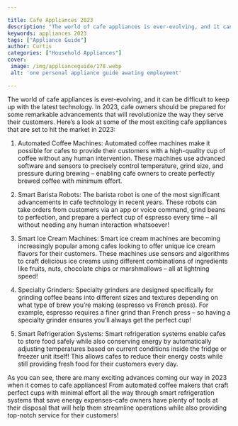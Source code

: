 ```yaml
---

title: Cafe Appliances 2023
description: "The world of cafe appliances is ever-evolving, and it can be difficult to keep up with the latest technology. In 2023, cafe owners...learn more"
keywords: appliances 2023
tags: ["Appliance Guide"]
author: Curtis
categories: ["Household Appliances"]
cover: 
 image: /img/applianceguide/178.webp
 alt: 'one personal appliance guide awating employment'

---
```


The world of cafe appliances is ever-evolving, and it can be difficult to keep up with the latest technology. In 2023, cafe owners should be prepared for some remarkable advancements that will revolutionize the way they serve their customers. Here’s a look at some of the most exciting cafe appliances that are set to hit the market in 2023:

1. Automated Coffee Machines: Automated coffee machines make it possible for cafes to provide their customers with a high-quality cup of coffee without any human intervention. These machines use advanced software and sensors to precisely control temperature, grind size, and pressure during brewing – enabling cafe owners to create perfectly brewed coffee with minimum effort. 

2. Smart Barista Robots: The barista robot is one of the most significant advancements in cafe technology in recent years. These robots can take orders from customers via an app or voice command, grind beans to perfection, and prepare a perfect cup of espresso every time – all without needing any human interaction whatsoever! 

3. Smart Ice Cream Machines: Smart ice cream machines are becoming increasingly popular among cafes looking to offer unique ice cream flavors for their customers. These machines use sensors and algorithms to craft delicious ice creams using different combinations of ingredients like fruits, nuts, chocolate chips or marshmallows – all at lightning speed! 

4. Specialty Grinders: Specialty grinders are designed specifically for grinding coffee beans into different sizes and textures depending on what type of brew you’re making (espresso vs French press). For example, espresso requires a finer grind than French press – so having a specialty grinder ensures you’ll always get the perfect cup! 

5. Smart Refrigeration Systems: Smart refrigeration systems enable cafes to store food safely while also conserving energy by automatically adjusting temperatures based on current conditions inside the fridge or freezer unit itself! This allows cafes to reduce their energy costs while still providing fresh food for their customers every day. 

 As you can see, there are many exciting advances coming our way in 2023 when it comes to cafe appliances! From automated coffee makers that craft perfect cups with minimal effort all the way through smart refrigeration systems that save energy expenses–cafe owners have plenty of tools at their disposal that will help them streamline operations while also providing top-notch service for their customers!
